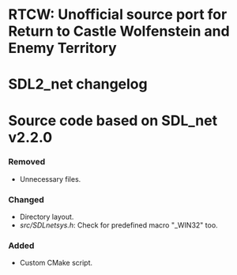# RTCW: Unofficial source port for Return to Castle Wolfenstein and Enemy Territory
# SDL2_net changelog
# Source code based on SDL_net v2.2.0

### Removed
- Unnecessary files.

### Changed
- Directory layout.
- *src/SDLnetsys.h*: Check for predefined macro "_WIN32" too.

### Added
- Custom CMake script.
